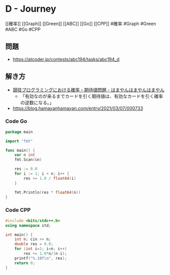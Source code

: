 # D - Journey
[[確率]] [[Graph]] [[Green]] [[ABC]] [[Go]] [[CPP]]
#確率 #Graph #Green #ABC #Go #CPP 

## 問題
- https://atcoder.jp/contests/abc194/tasks/abc194_d

## 解き方
- [競技プログラミングにおける確率・期待値問題 - はまやんはまやんはまやん](https://blog.hamayanhamayan.com/entry/2016/11/14/223727)
  - 「有効なのが来るまでカードを引く期待値は、有効なカードを引く確率の逆数になる。」
-  https://blog.hamayanhamayan.com/entry/2021/03/07/000733

### Code Go
```go
package main

import "fmt"

func main() {
	var n int
	fmt.Scan(&n)

	res := 0.0
	for i := 1; i < n; i++ {
		res += 1.0 / float64(i)
	}

	fmt.Println(res * float64(n))
}
```

### Code CPP
```c++
#include <bits/stdc++.h>
using namespace std;

int main() {
	int	n; cin >> n;
	double res = 0.0;
	for (int i=1; i<n; i++)
		res += 1.0*n/(n-i);
	printf("%.10f\n", res);
    return 0;
}
```